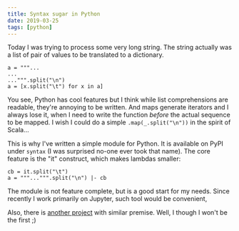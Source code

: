 ```yaml
---
title: Syntax sugar in Python
date: 2019-03-25
tags: [python]
---
```


Today I was trying to process some very long string. The string actually was a list of pair of values to be translated to a dictionary.

```
a = """...
...
...""".split("\n")
a = [x.split("\t") for x in a]
```

You see, Python has cool features but I think while list comprehensions are readable, they're annoying to be written. And maps generate iterators
and I always lose it, when I need to write the function _before_ the actual sequence to be mapped. I wish I could do a simple `.map(_.split("\n"))`
in the spirit of Scala...

This is why I've written a simple module for Python. It is available on PyPI under `syntax` (I was surprised no-one ever took that name). The core
feature is the "it" construct, which makes lambdas smaller:

```
cb = it.split("\t")
a = """...""".split("\n") |- cb
```

The module is not feature complete, but is a good start for my needs. Since recently I work primarily on Jupyter, such tool would be convenient,

Also, there is [another project](https://pypi.org/project/syntax_sugar/) with similar premise. Well, I though I won't be the first ;)
